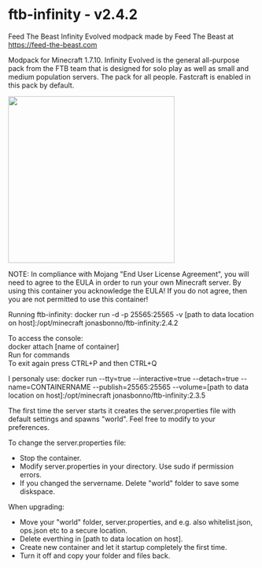 # ftb-infinity - v2.4.2
Feed The Beast Infinity Evolved modpack
made by Feed The Beast at https://feed-the-beast.com

Modpack for Minecraft 1.7.10.
Infinity Evolved is the general all-purpose pack from the FTB team that is designed for solo play as well as small and medium population servers. The pack for all people.
Fastcraft is enabled in this pack by default.

<img src="http://media-elerium.cursecdn.com/avatars/27/883/635818079923323584.png" width="338" height="338">

NOTE: In compliance with Mojang "End User License Agreement", you will need to agree to the EULA in order to run your own Minecraft server. By using this container you acknowledge the EULA! If you do not agree, then you are not permitted to use this container!

Running ftb-infinity:
docker run -d -p 25565:25565 -v [path to data location on host]:/opt/minecraft jonasbonno/ftb-infinity:2.4.2

To access the console:
</br>docker attach [name of container]
</br>Run for commands
</br>To exit again press CTRL+P and then CTRL+Q

I personaly use:
docker run --tty=true --interactive=true --detach=true --name=CONTAINERNAME --publish=25565:25565 --volume=[path to data location on host]:/opt/minecraft jonasbonno/ftb-infinity:2.3.5

The first time the server starts it creates the server.properties file with default settings and spawns "world". 
Feel free to modify to your preferences. 

To change the server.properties file:
- Stop the container.
- Modify server.properties in your directory. Use sudo if permission errors.
- If you changed the servername. Delete "world" folder to save some diskspace.

When upgrading:
- Move your "world" folder, server.properties, and e.g. also whitelist.json, ops.json etc to a secure location.
- Delete everthing in [path to data location on host].
- Create new container and let it startup completely the first time.
- Turn it off and copy your folder and files back.
